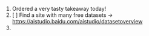 1. Ordered a very tasty takeaway today!
2. [ ] Find a site with many free datasets -> https://aistudio.baidu.com/aistudio/datasetoverview
3. 